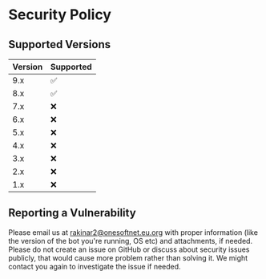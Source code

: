 # Security Policy

## Supported Versions

| Version | Supported          |
| ------- | ------------------ |
| 9.x     | :white_check_mark: |
| 8.x     | :white_check_mark: |
| 7.x     | :x:                |
| 6.x     | :x:                |
| 5.x     | :x:                |
| 4.x     | :x:                |
| 3.x     | :x:                |
| 2.x     | :x:                |
| 1.x     | :x:                |

## Reporting a Vulnerability

Please email us at rakinar2@onesoftnet.eu.org with proper information (like the version of the bot you're running, OS etc) and attachments, if needed. Please do not create an issue on GitHub or discuss about security issues publicly, that would cause more problem rather than solving it.
We might contact you again to investigate the issue if needed.
